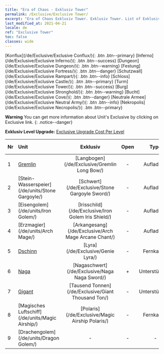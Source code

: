 ```yaml
---
title: "Era of Chaos - Exklusiv Tower"
permalink: /Exclusive/Exclusive Tower/
excerpt: "Era of Chaos Exklusiv Tower. Exklusiv Tower. List of Exklusiv Tower in Era of Chaos"
last_modified_at: 2021-04-21
locale: de
ref: "Exclusive Tower"
toc: false
classes: wide
---
```

 [Konflux](/de/Exclusive/Exclusive Conflux/){: .btn .btn--primary} [Inferno](/de/Exclusive/Exclusive Inferno/){: .btn .btn--success} [Dungeon](/de/Exclusive/Exclusive Dungeon/){: .btn .btn--warning} [Festung](/de/Exclusive/Exclusive Fortress/){: .btn .btn--danger} [Schutzwall](/de/Exclusive/Exclusive Rampart/){: .btn .btn--info} [Schloss](/de/Exclusive/Exclusive Castle/){: .btn .btn--primary} [Turm](/de/Exclusive/Exclusive Tower/){: .btn .btn--success} [Burg](/de/Exclusive/Exclusive Stronghold/){: .btn .btn--warning} [Bucht](/de/Exclusive/Exclusive Cove/){: .btn .btn--danger} [Neutrale Armee](/de/Exclusive/Exclusive Neutral Army/){: .btn .btn--info} [Nekropolis](/de/Exclusive/Exclusive Necropolis/){: .btn .btn--primary} 

**Warning** You can get more information about Unit's Exclusive by clicking on Exclusive link. 
{: .notice--danger}

 **Exklusiv Level Upgrade:** [Exclusive Upgrade Cost Per Level](/Exclusive/ExclusiveUpgradeCostPerLevel/)

  | Nr |         Unit        | Exklusiv | Open  |    Type   |  Item to Rank UP      |  Skin   |
  |:---|:--------------------|:-------------:|:-----:|:---------:|:---------------------:|:-------:|
  | 1  | [Gremlin](/de/units/Gremlin/) | [Langbogen](/de/Exclusive/Gremlin Long Bow/) | - | Aufladung | [Langbogen-Token](/de/Items/con_914/) | - |
  | 2  | [Stein-Wasserspeier](/de/units/Stone Gargoyle/) | [Schwert](/de/Exclusive/Stone Gargoyle Sword/) | - | Aufladung | [Schwert-Token](/de/Items/con_912/) | - |
  | 3  | [Eisengolem](/de/units/Iron Golem/) | [Irisschild](/de/Exclusive/Iron Golem Iris Shield/) | - | Aufladung | [Irisschild-Token](/de/Items/con_913/) | - |
  | 4  | [Erzmagier](/de/units/Arch Mage/) | [Arkangesang](/de/Exclusive/Arch Mage Arcane Chant/) | - | Aufladung | [Arkangesang-Token](/de/Items/con_915/) | - |
  | 5  | [Dschinn](/de/units/Genie/) | [Lyra](/de/Exclusive/Genie Lyra/) | - | Fernkampf | [Lyra-Token](/de/Items/con_986/) | [Lyra-Spezialskin](/de/Items/con_654/) |
  | 6  | [Naga](/de/units/Naga/) | [Nagaschwert](/de/Exclusive/Naga Naga Sword/) | + | Unterstützung | [Nagaschwert-Token](/de/Items/con_987/) | [Nagaschwert-Spezialskin](/de/Items/con_655/) |
  | 7  | [Gigant](/de/units/Giant/) | [Tausend Tonnen](/de/Exclusive/Giant Thousand Ton/) | - | Unterstützung | [Tausend-Tonnen-Token](/de/Items/con_988/) | [Tausend-Tonnen-Spezialskin](/de/Items/con_656/) |
  | 8  | [Magisches Luftschiff](/de/units/Magic Airship/) | [Polaris](/de/Exclusive/Magic Airship Polaris/) | - | Fernkampf | [Polaris-Token](/de/Items/con_989/) | [Polaris-Spezialskin](/de/Items/con_657/) |
  | 9  | [Drachengolem](/de/units/Dragon Golem/) | - | - | - | none | none |
